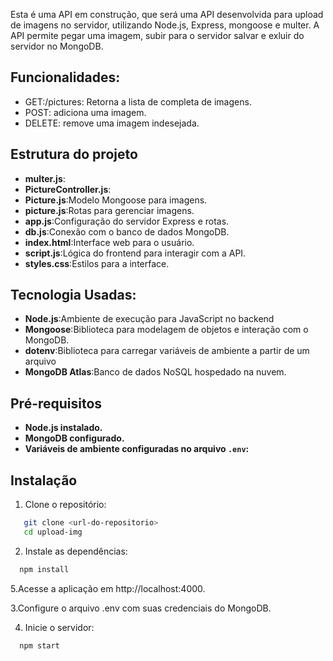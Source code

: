 Esta é uma API em construção, que será uma API desenvolvida para upload de imagens no servidor, utilizando Node.js, Express, mongoose e multer. A API permite pegar uma imagem, subir para o servidor salvar e exluir do servidor no MongoDB.



## Funcionalidades:

* GET:/pictures: Retorna a lista de completa de imagens.
* POST: adiciona uma imagem.
* DELETE: remove uma imagem indesejada.


## Estrutura do projeto

- **multer.js**:
- **PictureController.js**:
- **Picture.js**:Modelo Mongoose para imagens.
- **picture.js**:Rotas para gerenciar imagens.
- **app.js**:Configuração do servidor Express e rotas.
- **db.js**:Conexão com o banco de dados MongoDB.
- **index.html**:Interface web para o usuário.
- **script.js**:Lógica do frontend para interagir com a API.
- **styles.css**:Estilos para a interface.

## Tecnologia Usadas:
- **Node.js**:Ambiente de execução para JavaScript no backend
- **Mongoose**:Biblioteca para modelagem de objetos e interação com o MongoDB.
- **dotenv**:Biblioteca para carregar variáveis de ambiente a partir de um arquivo
- **MongoDB Atlas**:Banco de dados NoSQL hospedado na nuvem.

 ## Pré-requisitos
- **Node.js instalado.**
- **MongoDB configurado.**
- **Variáveis de ambiente configuradas no arquivo `.env`:**

## Instalação
1. Clone o repositório:

```bash
   git clone <url-do-repositorio>
   cd upload-img
```
2. Instale as dependências:
```bash
  npm install
```

5.Acesse a aplicação em http://localhost:4000.

3.Configure o arquivo .env com suas credenciais do MongoDB.

4. Inicie o servidor:
```bash
  npm start
```
